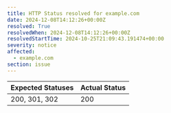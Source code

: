 ```yaml
---
title: HTTP Status resolved for example.com
date: 2024-12-08T14:12:26+00:00Z
resolved: True
resolvedWhen: 2024-12-08T14:12:26+00:00Z
resolvedStartTime: 2024-10-25T21:09:43.191474+00:00
severity: notice
affected:
  - example.com
section: issue
---
```


| Expected Statuses | Actual Status  |
|-------------------|----------------|
| 200, 301, 302 | 200 |
